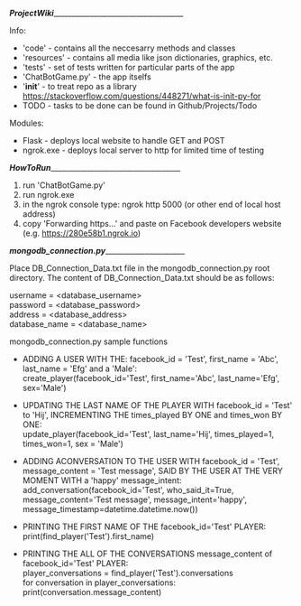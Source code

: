 ___ProjectWiki_______________________________________

Info:
- 'code' - contains all the neccesarry methods and classes
- 'resources' - contains all media like json dictionaries, graphics, etc.
- 'tests' - set of tests written for particular parts of the app
- 'ChatBotGame.py' - the app itselfs
- '__init__' - to treat repo as a library https://stackoverflow.com/questions/448271/what-is-init-py-for
- TODO - tasks to be done can be found in Github/Projects/Todo

Modules:
- Flask - deploys local website to handle GET and POST
- ngrok.exe - deploys local server to http for limited time of testing


___HowToRun_______________________________________
1. run 'ChatBotGame.py'
2. run ngrok.exe
3. in the ngrok console type: ngrok http 5000
   (or other end of local host address)
4. copy 'Forwarding https...' and paste on Facebook developers website (e.g. https://280e58b1.ngrok.io)




___mongodb_connection.py_________________________

Place DB_Connection_Data.txt file in the mongodb_connection.py root directory. The content of DB_Connection_Data.txt should be as follows:

username = <database_username>  
password = <database_password>  
address = <database_address>  
database_name = <database_name>  


mongodb_connection.py sample functions  

- ADDING A USER WITH THE: facebook_id = 'Test', first_name = 'Abc', last_name = 'Efg' and a 'Male':  
create_player(facebook_id='Test', first_name='Abc', last_name='Efg', sex='Male')    

- UPDATING THE LAST NAME OF THE PLAYER WITH facebook_id = 'Test' to 'Hij', INCREMENTING THE times_played 
BY ONE and times_won BY ONE:  
update_player(facebook_id='Test', last_name='Hij', times_played=1, times_won=1, sex = 'Male')    

- ADDING  ACONVERSATION TO THE USER WITH facebook_id = 'Test', message_content = 'Test message', SAID BY THE USER
AT THE VERY MOMENT WITH  a 'happy' message_intent:  
add_conversation(facebook_id='Test', who_said_it=True, message_content='Test message', message_intent='happy',
                 message_timestamp=datetime.datetime.now())    
                 
- PRINTING THE FIRST NAME OF THE facebook_id='Test' PLAYER:  
print(find_player('Test').first_name)    

- PRINTING THE ALL OF THE CONVERSATIONS message_content of facebook_id='Test' PLAYER:  
player_conversations = find_player('Test').conversations  
for conversation in player_conversations:  
   print(conversation.message_content)
